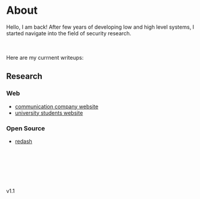 # About
Hello, I am back!
After few years of developing low and high level systems, I started navigate into the field of security research.<br><br>

<br>
Here are my currnent writeups:

## Research
### Web
* [communication company website](research/web/COMMUNICATION_COMPANY.md)
* [university students website](research/web/UNIVERSITY_STUDENTS_WEBSITE.md)

### Open Source
* [redash](research/open_source/redash.md)


<br><br><br><br><br><br>
v1.1
